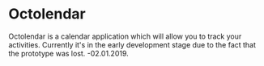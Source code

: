 # Octolendar

Octolendar is a calendar application which will allow you to track your activities.
Currently it's in the early development stage due to the fact that the prototype was lost.
        -02.01.2019.
